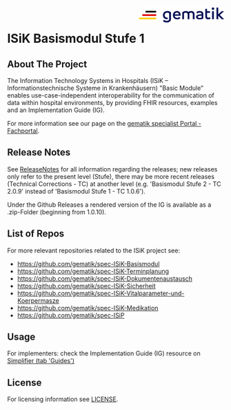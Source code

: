 <img align="right" width="200" height="37" src="Materialien/Gematik_Logo_Flag.png"/> <br/>

# ISiK Basismodul Stufe 1
## About The Project 
The Information Technology Systems in Hospitals (ISiK – Informationstechnische Systeme in Krankenhäusern) "Basic Module" enables use-case-independent interoperability for the communication of data within hospital environments, by providing FHIR resources, examples and an Implementation Guide (IG).

For more information see our page on the [gematik specialist Portal - Fachportal](https://fachportal.gematik.de/informationen-fuer/isik/bestaetigungsverfahren-isik).
 
## Release Notes
See [ReleaseNotes](ImplementationGuide/markdown/ReleaseNotes.md) for all information regarding the releases; new releases only refer to the present level (Stufe), there may be more recent releases (Technical Corrections - TC) at another level (e.g. 'Basismodul Stufe 2 - TC 2.0.9'  instead of 'Basismodul Stufe 1 - TC 1.0.6').

Under the Github Releases a rendered version of the IG is available as a .zip-Folder (beginning from 1.0.10).


## List of Repos
For more relevant repositories related to the ISiK project see:
- https://github.com/gematik/spec-ISiK-Basismodul
- https://github.com/gematik/spec-ISiK-Terminplanung
- https://github.com/gematik/spec-ISiK-Dokumentenaustausch
- https://github.com/gematik/spec-ISiK-Sicherheit
- https://github.com/gematik/spec-ISiK-Vitalparameter-und-Koerpermasze
- https://github.com/gematik/spec-ISiK-Medikation
- https://github.com/gematik/spec-ISiP
 
 
## Usage
For implementers: check the Implementation Guide (IG) resource on [Simplifier (tab 'Guides')](https://simplifier.net/isik-basis-v1)
 
<!--## Contributing
If you want to contribute, please check our `CONTRIBUTING.md`. -->
 
## License
For licensing information see [LICENSE](/LICENSE).

<!--
## Contact
<!-- add your own text here -->
